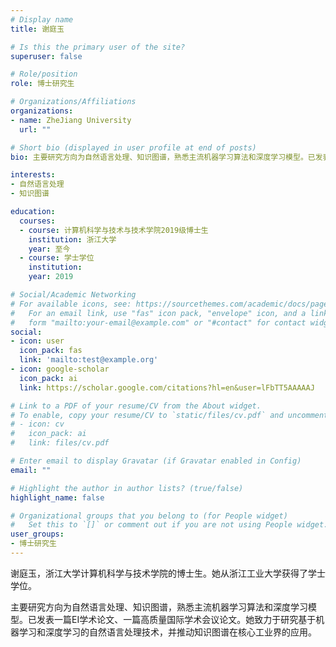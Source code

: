 ```yaml
---
# Display name
title: 谢庭玉

# Is this the primary user of the site?
superuser: false

# Role/position
role: 博士研究生

# Organizations/Affiliations
organizations:
- name: ZheJiang University
  url: ""

# Short bio (displayed in user profile at end of posts)
bio: 主要研究方向为自然语言处理、知识图谱，熟悉主流机器学习算法和深度学习模型。已发表一篇EI学术论文、一篇高质量国际学术会议论文。她致力于研究基于机器学习和深度学习的自然语言处理技术，并推动知识图谱在核心工业界的应用。

interests:
- 自然语言处理
- 知识图谱

education:
  courses:
  - course: 计算机科学与技术与技术学院2019级博士生
    institution: 浙江大学
    year: 至今
  - course: 学士学位
    institution: 
    year: 2019

# Social/Academic Networking
# For available icons, see: https://sourcethemes.com/academic/docs/page-builder/#icons
#   For an email link, use "fas" icon pack, "envelope" icon, and a link in the
#   form "mailto:your-email@example.com" or "#contact" for contact widget.
social:
- icon: user
  icon_pack: fas
  link: 'mailto:test@example.org'
- icon: google-scholar
  icon_pack: ai
  link: https://scholar.google.com/citations?hl=en&user=lFbTT5AAAAAJ

# Link to a PDF of your resume/CV from the About widget.
# To enable, copy your resume/CV to `static/files/cv.pdf` and uncomment the lines below.
# - icon: cv
#   icon_pack: ai
#   link: files/cv.pdf

# Enter email to display Gravatar (if Gravatar enabled in Config)
email: ""

# Highlight the author in author lists? (true/false)
highlight_name: false

# Organizational groups that you belong to (for People widget)
#   Set this to `[]` or comment out if you are not using People widget.
user_groups:
- 博士研究生
---
```

谢庭玉，浙江大学计算机科学与技术学院的博士生。她从浙江工业大学获得了学士学位。

主要研究方向为自然语言处理、知识图谱，熟悉主流机器学习算法和深度学习模型。已发表一篇EI学术论文、一篇高质量国际学术会议论文。她致力于研究基于机器学习和深度学习的自然语言处理技术，并推动知识图谱在核心工业界的应用。
